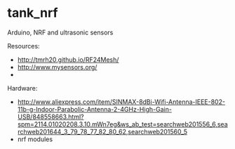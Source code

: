 # tank_nrf
Arduino, NRF and ultrasonic sensors

Resources:
* http://tmrh20.github.io/RF24Mesh/
* http://www.mysensors.org/
* 

Hardware:
* http://www.aliexpress.com/item/SINMAX-8dBi-Wifi-Antenna-IEEE-802-11b-g-Indoor-Parabolic-Antenna-2-4GHz-High-Gain-USB/848558663.html?spm=2114.01020208.3.10.mWn7eg&ws_ab_test=searchweb201556_6,searchweb201644_3_79_78_77_82_80_62,searchweb201560_5
* nrf modules
